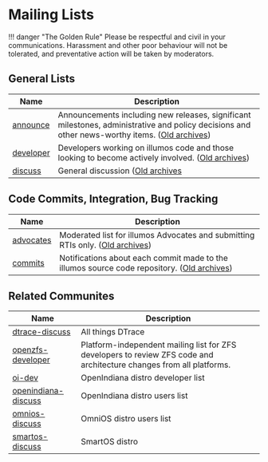 # Mailing Lists

!!! danger "The Golden Rule"
    Please be respectful and civil in your communications. Harassment and
    other poor behaviour will not be tolerated, and preventative action will be
    taken by moderators.

## General Lists

| Name | Description |
|------|-------------|
| [announce](https://illumos.topicbox.com/groups/announce) | Announcements including new releases, significant milestones, administrative and policy decisions and other news-worthy items. ([Old archives](http://lists.illumos.org/pipermail/announce)) |
| [developer](https://illumos.topicbox.com/groups/developer) | Developers working on illumos code and those looking to become actively involved. ([Old archives](http://lists.illumos.org/pipermail/developer)) |
| [discuss](https://illumos.topicbox.com/groups/discuss) | General discussion ([Old archives](http://lists.illumos.org/pipermail/discuss) |

## Code Commits, Integration, Bug Tracking

| Name | Description |
|------|-------------|
| [advocates](https://illumos.topicbox.com/groups/advocates) | Moderated list for illumos Advocates and submitting RTIs only. ([Old archives](http://lists.illumos.org/pipermail/advocates/)) |
| [commits](https://illumos.topicbox.com/groups/illumos-commits) | Notifications about each commit made to the illumos source code repository. ([Old archives](http://lists.illumos.org/pipermail/illumos-commits))

## Related Communites

| Name | Description |
|------|-------------|
| [dtrace-discuss](http://dtrace.org/blogs/mailing-list/) | All things DTrace |
| [openzfs-developer](https://openzfs.topicbox.com/groups/developer/discussions) | Platform-independent mailing list for ZFS developers to review ZFS code and architecture changes from all platforms. |
| [oi-dev](http://openindiana.org/mailman/listinfo/oi-dev) | OpenIndiana distro developer list |
| [openindiana-discuss](http://openindiana.org/mailman/listinfo/openindiana-discuss) | OpenIndiana distro users list |
| [omnios-discuss](http://lists.omniti.com/mailman/listinfo/omnios-discuss) | OmniOS distro users list |
| [smartos-discuss](http://smartos.org/smartos-mailing-list/) | SmartOS distro |
